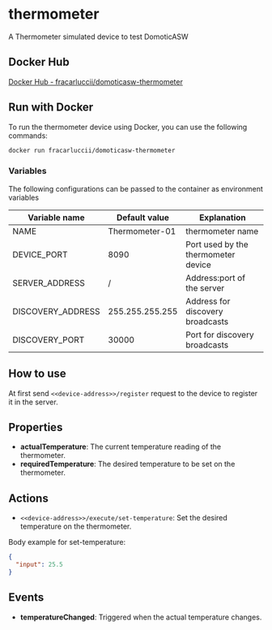 # thermometer

A Thermometer simulated device to test DomoticASW

## Docker Hub

[Docker Hub - fracarluccii/domoticasw-thermometer](https://hub.docker.com/repository/docker/fracarluccii/domoticasw-thermometer/general)

## Run with Docker

To run the thermometer device using Docker, you can use the following commands:

```bash
docker run fracarluccii/domoticasw-thermometer
```

### Variables

The following configurations can be passed to the container as environment variables

| Variable name     | Default value   | Explanation                         |
| ----------------- | --------------- | ----------------------------------- |
| NAME              | Thermometer-01  | thermometer name                    |
| DEVICE_PORT       | 8090            | Port used by the thermometer device |
| SERVER_ADDRESS    | /               | Address:port of the server          |
| DISCOVERY_ADDRESS | 255.255.255.255 | Address for discovery broadcasts    |
| DISCOVERY_PORT    | 30000           | Port for discovery broadcasts       |

## How to use

At first send <code><\<device-address\>>/register</code> request to the device to register it in the server.

## Properties

- <b>actualTemperature</b>: The current temperature reading of the thermometer.
- <b>requiredTemperature</b>: The desired temperature to be set on the thermometer.

## Actions

- <code><\<device-address\>>/execute/set-temperature</code>: Set the desired temperature on the thermometer.

Body example for set-temperature:

```json
{
  "input": 25.5
}
```

## Events

- <b>temperatureChanged</b>: Triggered when the actual temperature changes.

